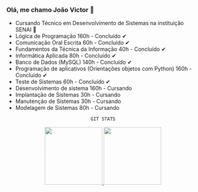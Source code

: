### Olá, me chamo João Victor 👋

- Cursando Técnico em Desenvolvimento de Sistemas na instituição SENAI 🌱
- Lógica de Programação 160h - Concluído ✔
- Comunicação Oral Escrita 60h - Concluído ✔
- Fundamentos da Técnica da Informação 40h - Concluído ✔
- Informática Aplicada 80h - Concluído ✔
- Banco de Dados (MySQL) 140h - Concluído ✔
- Programação de aplicativos (Orientações objetos com Python) 160h - Concluído ✔
- Teste de Sistemas 60h - Concluído ✔
- Desenvolvimento de sistema 160h - Cursando 
- Implantação de Sistemas 30h - Cursando 
- Manutenção de Sistemas 30h - Cursando 
- Modelagem de Sistemas 80h - Cursando 

<pre align="center" class="notranslate">
<code>GIT STATS</code>
</pre>

<div align="center">
  <a href="https://github.com/joaodutra7">
  <img height="150em" src="https://github-readme-stats.vercel.app/api?username=joaodutra7&show_icons=true&theme=dracula&include_all_commits=true&count_private=true%22/%3E"/>
  <img height="150em" src="https://github-readme-stats.vercel.app/api/top-langs/?username=joaodutra7&layout=compact&langs_count=7&theme=dracula"/>
</div>


<!--
**joaodutra7/joaodutra7** is a ✨ _special_ ✨ repository because its `README.md` (this file) appears on your GitHub profile.

Here are some ideas to get you started:

- 🔭 I’m currently working on ...
- 🌱 I’m currently learning ...
- 👯 I’m looking to collaborate on ...
- 🤔 I’m looking for help with ...
- 💬 Ask me about ...
- 📫 How to reach me: ...
- 😄 Pronouns: ...
- ⚡ Fun fact: ...
-->

